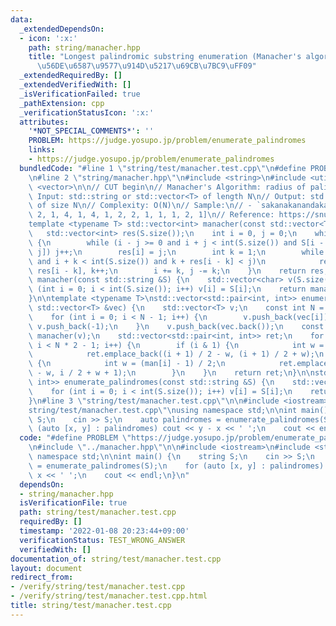 ```yaml
---
data:
  _extendedDependsOn:
  - icon: ':x:'
    path: string/manacher.hpp
    title: "Longest palindromic substring enumeration (Manacher's algorithm) \uFF08\
      \u56DE\u6587\u9577\u914D\u5217\u69CB\u7BC9\uFF09"
  _extendedRequiredBy: []
  _extendedVerifiedWith: []
  _isVerificationFailed: true
  _pathExtension: cpp
  _verificationStatusIcon: ':x:'
  attributes:
    '*NOT_SPECIAL_COMMENTS*': ''
    PROBLEM: https://judge.yosupo.jp/problem/enumerate_palindromes
    links:
    - https://judge.yosupo.jp/problem/enumerate_palindromes
  bundledCode: "#line 1 \"string/test/manacher.test.cpp\"\n#define PROBLEM \"https://judge.yosupo.jp/problem/enumerate_palindromes\"\
    \n#line 2 \"string/manacher.hpp\"\n#include <string>\n#include <utility>\n#include\
    \ <vector>\n\n// CUT begin\n// Manacher's Algorithm: radius of palindromes\n//\
    \ Input: std::string or std::vector<T> of length N\n// Output: std::vector<int>\
    \ of size N\n// Complexity: O(N)\n// Sample:\n// - `sakanakanandaka` -> [1, 1,\
    \ 2, 1, 4, 1, 4, 1, 2, 2, 1, 1, 1, 2, 1]\n// Reference: https://snuke.hatenablog.com/entry/2014/12/02/235837\n\
    template <typename T> std::vector<int> manacher(const std::vector<T> &S) {\n \
    \   std::vector<int> res(S.size());\n    int i = 0, j = 0;\n    while (i < int(S.size()))\
    \ {\n        while (i - j >= 0 and i + j < int(S.size()) and S[i - j] == S[i +\
    \ j]) j++;\n        res[i] = j;\n        int k = 1;\n        while (i - k >= 0\
    \ and i + k < int(S.size()) and k + res[i - k] < j)\n            res[i + k] =\
    \ res[i - k], k++;\n        i += k, j -= k;\n    }\n    return res;\n}\nstd::vector<int>\
    \ manacher(const std::string &S) {\n    std::vector<char> v(S.size());\n    for\
    \ (int i = 0; i < int(S.size()); i++) v[i] = S[i];\n    return manacher(v);\n\
    }\n\ntemplate <typename T>\nstd::vector<std::pair<int, int>> enumerate_palindromes(const\
    \ std::vector<T> &vec) {\n    std::vector<T> v;\n    const int N = vec.size();\n\
    \    for (int i = 0; i < N - 1; i++) {\n        v.push_back(vec[i]);\n       \
    \ v.push_back(-1);\n    }\n    v.push_back(vec.back());\n    const auto man =\
    \ manacher(v);\n    std::vector<std::pair<int, int>> ret;\n    for (int i = 0;\
    \ i < N * 2 - 1; i++) {\n        if (i & 1) {\n            int w = man[i] / 2;\n\
    \            ret.emplace_back((i + 1) / 2 - w, (i + 1) / 2 + w);\n        } else\
    \ {\n            int w = (man[i] - 1) / 2;\n            ret.emplace_back(i / 2\
    \ - w, i / 2 + w + 1);\n        }\n    }\n    return ret;\n}\n\nstd::vector<std::pair<int,\
    \ int>> enumerate_palindromes(const std::string &S) {\n    std::vector<char> v(S.size());\n\
    \    for (int i = 0; i < int(S.size()); i++) v[i] = S[i];\n    return enumerate_palindromes<char>(v);\n\
    }\n#line 3 \"string/test/manacher.test.cpp\"\n\n#include <iostream>\n#line 6 \"\
    string/test/manacher.test.cpp\"\nusing namespace std;\n\nint main() {\n    string\
    \ S;\n    cin >> S;\n    auto palindromes = enumerate_palindromes(S);\n    for\
    \ (auto [x, y] : palindromes) cout << y - x << ' ';\n    cout << endl;\n}\n"
  code: "#define PROBLEM \"https://judge.yosupo.jp/problem/enumerate_palindromes\"\
    \n#include \"../manacher.hpp\"\n\n#include <iostream>\n#include <string>\nusing\
    \ namespace std;\n\nint main() {\n    string S;\n    cin >> S;\n    auto palindromes\
    \ = enumerate_palindromes(S);\n    for (auto [x, y] : palindromes) cout << y -\
    \ x << ' ';\n    cout << endl;\n}\n"
  dependsOn:
  - string/manacher.hpp
  isVerificationFile: true
  path: string/test/manacher.test.cpp
  requiredBy: []
  timestamp: '2022-01-08 20:23:44+09:00'
  verificationStatus: TEST_WRONG_ANSWER
  verifiedWith: []
documentation_of: string/test/manacher.test.cpp
layout: document
redirect_from:
- /verify/string/test/manacher.test.cpp
- /verify/string/test/manacher.test.cpp.html
title: string/test/manacher.test.cpp
---
```

